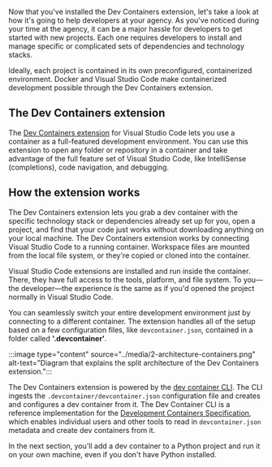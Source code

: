 Now that you've installed the Dev Containers extension, let's take a look at how it's going to help developers at your agency. As you've noticed during your time at the agency, it can be a major hassle for developers to get started with new projects. Each one requires developers to install and manage specific or complicated sets of dependencies and technology stacks.

Ideally, each project is contained in its own preconfigured, containerized environment. Docker and Visual Studio Code make containerized development possible through the Dev Containers extension.

## The Dev Containers extension

The [Dev Containers extension](https://marketplace.visualstudio.com/items?itemName=ms-vscode-remote.remote-containers) for Visual Studio Code lets you use a container as a full-featured development environment. You can use this extension to open any folder or repository in a container and take advantage of the full feature set of Visual Studio Code, like IntelliSense (completions), code navigation, and debugging.

## How the extension works

The Dev Containers extension lets you grab a dev container with the specific technology stack or dependencies already set up for you, open a project, and find that your code just works without downloading anything on your local machine. The Dev Containers extension works by connecting Visual Studio Code to a running container. Workspace files are mounted from the local file system, or they're copied or cloned into the container.

Visual Studio Code extensions are installed and run inside the container. There, they have full access to the tools, platform, and file system. To you—the developer—the experience is the same as if you'd opened the project normally in Visual Studio Code.

You can seamlessly switch your entire development environment just by connecting to a different container. The extension handles all of the setup based on a few configuration files, like  `devcontainer.json`, contained in a folder called **'.devcontainer'**.

:::image type="content" source="../media/2-architecture-containers.png" alt-text="Diagram that explains the split architecture of the Dev Containers extension.":::

The Dev Containers extension is powered by the [dev container CLI](https://code.visualstudio.com/docs/devcontainers/devcontainer-cli). The CLI ingests the  `.devcontainer/devcontainer.json` configuration file and creates and configures a dev container from it. The Dev Container CLI is a reference implementation for the [Development Containers Specification](https://containers.dev/implementors/spec/), which enables individual users and other tools to read in `devcontainer.json` metadata and create dev containers from it.

In the next section, you'll add a dev container to a Python project and run it on your own machine, even if you don't have Python installed.

